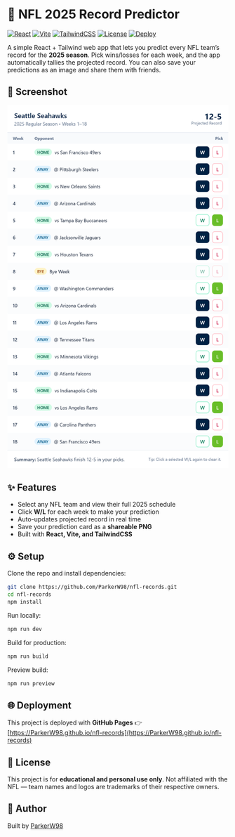 # 🏈 NFL 2025 Record Predictor

[![React](https://img.shields.io/badge/React-20232A?style=for-the-badge\&logo=react\&logoColor=61DAFB)](https://react.dev/)
[![Vite](https://img.shields.io/badge/Vite-646CFF?style=for-the-badge\&logo=vite\&logoColor=FFD62E)](https://vitejs.dev/)
[![TailwindCSS](https://img.shields.io/badge/Tailwind_CSS-38B2AC?style=for-the-badge\&logo=tailwind-css\&logoColor=white)](https://tailwindcss.com/)
[![License](https://img.shields.io/badge/License-MIT-green?style=for-the-badge)](./LICENSE)
[![Deploy](https://img.shields.io/badge/Deploy-GitHub_Pages-181717?style=for-the-badge\&logo=github)](https://ParkerW98.github.io/nfl-records)

A simple React + Tailwind web app that lets you predict every NFL team’s record for the **2025 season**.
Pick wins/losses for each week, and the app automatically tallies the projected record.
You can also save your predictions as an image and share them with friends.

## 📸 Screenshot


<p align="center">
  <img src="./example.png" alt="App Screenshot" width="600"/>
</p>


## ✨ Features

* Select any NFL team and view their full 2025 schedule
* Click **W/L** for each week to make your prediction
* Auto-updates projected record in real time
* Save your prediction card as a **shareable PNG**
* Built with **React, Vite, and TailwindCSS**

## ⚙️ Setup

Clone the repo and install dependencies:

```bash
git clone https://github.com/ParkerW98/nfl-records.git
cd nfl-records
npm install
```

Run locally:

```bash
npm run dev
```

Build for production:

```bash
npm run build
```

Preview build:

```bash
npm run preview
```

## 🌐 Deployment

This project is deployed with **GitHub Pages** 👉 [https://ParkerW98.github.io/nfl-records](https://ParkerW98.github.io/nfl-records)

## 📜 License

This project is for **educational and personal use only**.
Not affiliated with the NFL — team names and logos are trademarks of their respective owners.

## 👤 Author

Built by [ParkerW98](https://github.com/ParkerW98)
